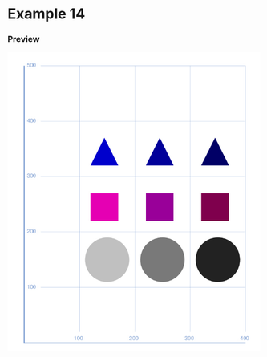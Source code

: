 # Example 14

### Preview
![Example 14](https://github.com/IvanSostarko/postscript-examples/blob/master/Example14/Example14.jpg)